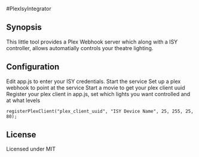 ﻿#PlexIsyIntegrator

## Synopsis

This little tool provides a Plex Webhook server which along with a ISY controller, allows automatially controls your theatre lighting.

## Configuration

Edit app.js to enter your ISY credentials. 
Start the service
Set up a plex webhook to point at the service
Start a movie to get your plex client uuid
Register your plex client in app.js, set which lights you want controlled and at what levels

	registerPlexClient("plex_client_uuid", "ISY Device Name", 25, 255, 25, 80);

## License

Licensed under MIT